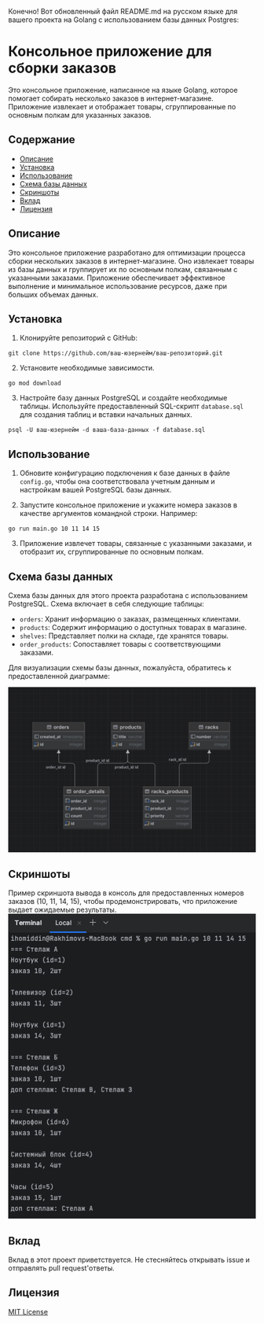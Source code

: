 Конечно! Вот обновленный файл README.md на русском языке для вашего проекта на Golang с использованием базы данных Postgres:

# Консольное приложение для сборки заказов

Это консольное приложение, написанное на языке Golang, которое помогает собирать несколько заказов в интернет-магазине. Приложение извлекает и отображает товары, сгруппированные по основным полкам для указанных заказов.

## Содержание

- [Описание](#описание)
- [Установка](#установка)
- [Использование](#использование)
- [Схема базы данных](#схема-базы-данных)
- [Скриншоты](#скриншоты)
- [Вклад](#вклад)
- [Лицензия](#лицензия)

## Описание

Это консольное приложение разработано для оптимизации процесса сборки нескольких заказов в интернет-магазине. Оно извлекает товары из базы данных и группирует их по основным полкам, связанным с указанными заказами. Приложение обеспечивает эффективное выполнение и минимальное использование ресурсов, даже при больших объемах данных.

## Установка

1. Клонируйте репозиторий с GitHub:

```
git clone https://github.com/ваш-юзернейм/ваш-репозиторий.git
```

2. Установите необходимые зависимости.

```
go mod download
```

3. Настройте базу данных PostgreSQL и создайте необходимые таблицы. Используйте предоставленный SQL-скрипт `database.sql` для создания таблиц и вставки начальных данных.

```
psql -U ваш-юзернейм -d ваша-база-данных -f database.sql
```

## Использование

1. Обновите конфигурацию подключения к базе данных в файле `config.go`, чтобы она соответствовала учетным данным и настройкам вашей PostgreSQL базы данных.

2. Запустите консольное приложение и укажите номера заказов в качестве аргументов командной строки. Например:

```
go run main.go 10 11 14 15
```

3. Приложение извлечет товары, связанные с указанными заказами, и отобразит их, сгруппированные по основным полкам.

## Схема базы данных

Схема базы данных для этого проекта разработана с использованием PostgreSQL. Схема включает в себя следующие таблицы:

- `orders`: Хранит информацию о заказах, размещенных клиентами.
- `products`: Содержит информацию о доступных товарах в магазине.
- `shelves`: Представляет полки на складе, где хранятся товары.
- `order_products`: Сопоставляет товары с соответствующими заказами.

Для визуализации схемы базы данных, пожалуйста, обратитесь к предоставленной диаграмме:

![Схема базы данных](images/db_schema.png)
## Скриншоты
Пример скриншота вывода в консоль для предоставленных номеров 
заказов (10, 11, 14, 15), чтобы продемонстрировать, что приложение выдает ожидаемые результаты.
![output_example](images/output_example.png)

## Вклад
Вклад в этот проект приветствуется. Не стесняйтесь открывать issue и отправлять pull request'ответы.

## Лицензия
[MIT License](https://opensource.org/licenses/MIT)